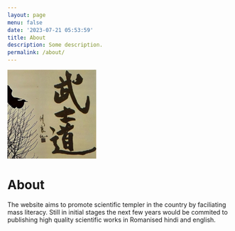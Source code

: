 ```yaml
---
layout: page
menu: false
date: '2023-07-21 05:53:59'
title: About
description: Some description.
permalink: /about/
---
```


<img class="img-rounded" src="/assets/img/uploads/profile.png" alt="Abdul Rahim" width="200">

# About

<!-- I built this website because i often had many ideas in my mind, about a lot of things, for example how we can develop this country. How we can make this country a better place. How people can be educated, how scientific temper can be promoted in the country, and just how can i make people more happy. Which seems to be more important than ever. There are often crazy ideas in my mind and i am always finding individuals who can turn my dream into reality. I strongly believe that highly motivated men can radically change the world. Will always look for this hit-team. If you find resonence in my ideas, feel your moral and religious duty to reach me and making shit happen. -->

The website aims to promote scientific templer in the country by faciliating mass literacy. Still in initial stages the next few years would be commited to publishing high quality scientific works in Romanised hindi and english.